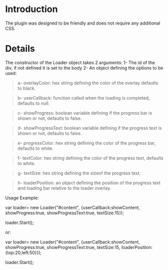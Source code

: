 # Introduction #

The plugin was designed to be friendly and does not require any additional CSS.


# Details #
The constructor of the Loader object takes 2 arguments:
1- The id of the div, if not defined it is set to the body
2- An object defining the options to be used:
> a- overlayColor: hex string defining the color of the overlay defaults to black.

> b- userCallback: function called when the loading is completed, defaults to null.

> c- showProgress: boolean variable defining if the progress bar is shown or not, defaults to false.

> d- showProgressText: boolean variable defining if the progress text is shown or not, defaults to false.

> e- progressColor: hex string defining the color of the progress bar, defaults to white.

> f- textColor: hex string defining the color of the progress text, defaults to white.


> g- textSize: hex string defining the sizeof the progress text.

> h- loaderPosition: an object defining the position of the progress text and loading bar relative to the loader overlay.



Usage Example:

var loader= new Loader("#content", {userCallback:showContent, showProgress:true, showProgressText:true, textSize:15});

loader.Start();

or:

var loader= new Loader("#content", {userCallback:showContent, showProgress:true, showProgressText:true, textSize:15, loaderPosition:{top:20,left:50}});

loader.Start();